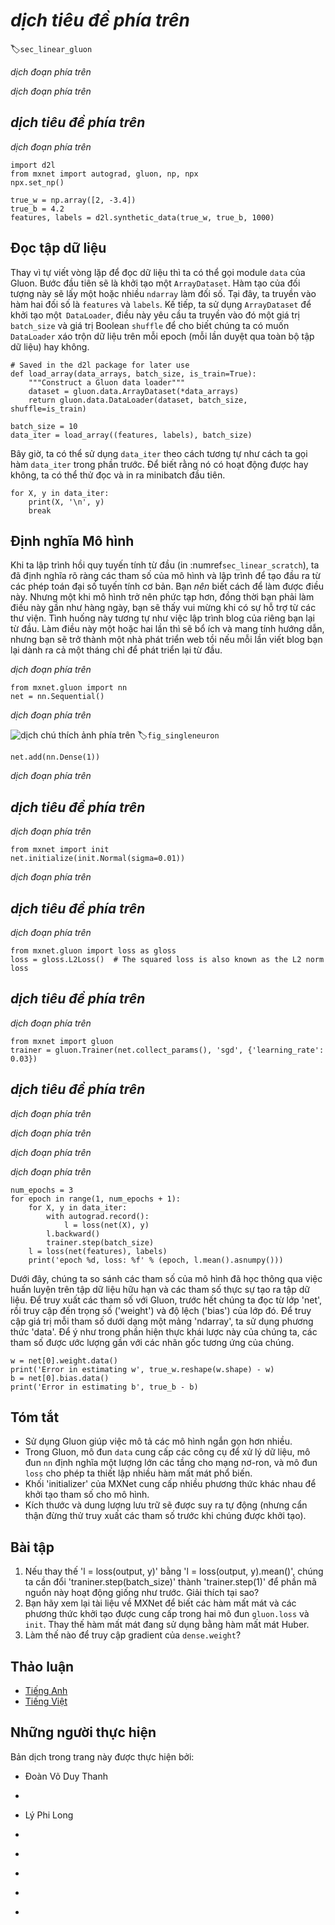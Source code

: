 <!-- ===================== Bắt đầu dịch Phần 1 ===================== -->
<!-- ========================================= REVISE PHẦN 1 - BẮT ĐẦU =================================== -->

<!--
# Concise Implementation of Linear Regression
-->

# *dịch tiêu đề phía trên*
:label:`sec_linear_gluon`

<!--
Broad and intense interest in deep learning for the past several years has inspired both companies, academics, 
and hobbyists to develop a variety of mature open source frameworks for automating the repetitive work of implementing gradient-based learning algorithms.
In the previous section, we relied only on (i) `ndarray` for data storage and linear algebra; and (ii) `autograd` for calculating derivatives.
In practice, because data iterators, loss functions, optimizers, and neural network layers (and some whole architectures) are so common, modern libraries implement these components for us as well.
-->

*dịch đoạn phía trên*

<!--
In this section, we will show you how to implement the linear regression model from :numref:`sec_linear_scratch` concisely by using Gluon.
-->

*dịch đoạn phía trên*

<!--
## Generating the Dataset
-->

## *dịch tiêu đề phía trên*

<!--
To start, we will generate the same dataset as in the previous section.
-->

*dịch đoạn phía trên*

```{.python .input  n=2}
import d2l
from mxnet import autograd, gluon, np, npx
npx.set_np()

true_w = np.array([2, -3.4])
true_b = 4.2
features, labels = d2l.synthetic_data(true_w, true_b, 1000)
```

<!-- ===================== Kết thúc dịch Phần 1 ===================== -->

<!-- ===================== Bắt đầu dịch Phần 2 ===================== -->

<!--
## Reading the Dataset
-->

## Đọc tập dữ liệu

<!--
Rather than rolling our own iterator, we can call upon Gluon's `data` module to read data.
The first step will be to instantiate an `ArrayDataset`.
This object's constructor takes one or more `ndarray`s as arguments.
Here, we pass in `features` and `labels` as arguments.
Next, we will use the `ArrayDataset` to instantiate a `DataLoader`, which also requires that we specify a `batch_size` 
and specify a Boolean value `shuffle` indicating whether or not we want the `DataLoader` to shuffle the data on each epoch (pass through the dataset).
-->

Thay vì tự viết vòng lặp để đọc dữ liệu thì ta có thể gọi module `data` của Gluon. 
Bước đầu tiên sẽ là khởi tạo một `ArrayDataset`.
Hàm tạo của đối tượng này sẽ lấy một hoặc nhiều `ndarray` làm đối số.
Tại đây, ta truyền vào hàm hai đối số là `features` và `labels`.
Kế tiếp, ta sử dụng `ArrayDataset` để khởi tạo một` DataLoader`, điều này yêu cầu ta truyền vào đó một giá trị `batch_size`
và giá trị Boolean `shuffle` để cho biết chúng ta có muốn `DataLoader` xáo trộn dữ liệu trên mỗi epoch (mỗi lần duyệt qua toàn bộ tập dữ liệu) hay không.

```{.python .input  n=3}
# Saved in the d2l package for later use
def load_array(data_arrays, batch_size, is_train=True):
    """Construct a Gluon data loader"""
    dataset = gluon.data.ArrayDataset(*data_arrays)
    return gluon.data.DataLoader(dataset, batch_size, shuffle=is_train)

batch_size = 10
data_iter = load_array((features, labels), batch_size)
```

<!--
Now we can use `data_iter` in much the same way as we called the `data_iter` function in the previous section.
To verify that it is working, we can read and print the first minibatch of instances.
-->

Bây giờ, ta có thể sử dụng `data_iter` theo cách tương tự như cách ta gọi hàm `data_iter` trong phần trước.
Để biết rằng nó có hoạt động được hay không, ta có thể thử đọc và in ra minibatch đầu tiên.

```{.python .input  n=5}
for X, y in data_iter:
    print(X, '\n', y)
    break
```

<!-- ========================================= REVISE PHẦN 1 - KẾT THÚC ===================================-->

<!-- ========================================= REVISE PHẦN 2 - BẮT ĐẦU ===================================-->

<!--
## Defining the Model
-->

## Định nghĩa Mô hình

<!--
When we implemented linear regression from scratch (in :numref`sec_linear_scratch`), 
we defined our model parameters explicitly and coded up the calculations to produce output using basic linear algebra operations.
You *should* know how to do this.
But once your models get more complex, and once you have to do this nearly every day, you will be glad for the assistance.
The situation is similar to coding up your own blog from scratch.
Doing it once or twice is rewarding and instructive, but you would be a lousy web developer if every time you needed a blog you spent a month reinventing the wheel.
-->

Khi ta lập trình hồi quy tuyến tính từ đầu (in :numref`sec_linear_scratch`),
ta đã định nghĩa rõ ràng các tham số của mô hình và lập trình để tạo đầu ra từ các phép toán đại số tuyến tính cơ bản.
Bạn *nên* biết cách để làm được điều này.
Nhưng một khi mô hình trở nên phức tạp hơn, đồng thời bạn phải làm điều này gần như hàng ngày, bạn sẽ thấy vui mừng khi có sự hỗ trợ từ các thư viện.
Tình huống này tương tự như việc lập trình blog của riêng bạn lại từ đầu.
Làm điều này một hoặc hai lần thì sẽ bổ ích và mang tính hướng dẫn, nhưng bạn sẽ trở thành một nhà phát triển web tồi nếu mỗi lần viết blog bạn lại dành ra cả một tháng chỉ để phát triển lại từ đầu.

<!-- ===================== Kết thúc dịch Phần 2 ===================== -->

<!-- ===================== Bắt đầu dịch Phần 3 ===================== -->

<!--
For standard operations, we can use Gluon's predefined layers, which allow us to focus especially on the layers used to construct the model rather than having to focus on the implementation.
To define a linear model, we first import the `nn` module, which defines a large number of neural network layers (note that "nn" is an abbreviation for neural networks).
We will first define a model variable `net`, which will refer to an instance of the `Sequential` class.
In Gluon, `Sequential` defines a container for several layers that will be chained together.
Given input data, a `Sequential` passes it through the first layer, in turn passing the output as the second layer's input and so forth.
In the following example, our model consists of only one layer, so we do not really need `Sequential`.
But since nearly all of our future models will involve multiple layers, we will use it anyway just to familiarize you with the most standard workflow.
-->

*dịch đoạn phía trên*

```{.python .input  n=5}
from mxnet.gluon import nn
net = nn.Sequential()
```

<!--
Recall the architecture of a single-layer network as shown in :numref:`fig_singleneuron`. 
The layer is said to be *fully-connected* because each of its inputs are connected to each of its outputs by means of a matrix-vector multiplication.
In Gluon, the fully-connected layer is defined in the `Dense` class.
Since we only want to generate a single scalar output, we set that number to $1$.
-->

*dịch đoạn phía trên*

<!--
![Linear regression is a single-layer neural network.](../img/singleneuron.svg)
-->

![*dịch chú thích ảnh phía trên*](../img/singleneuron.svg)
:label:`fig_singleneuron`

```{.python .input  n=6}
net.add(nn.Dense(1))
```

<!--
It is worth noting that, for convenience,
Gluon does not require us to specify the input shape for each layer.
So here, we do not need to tell Gluon how many inputs go into this linear layer.
When we first try to pass data through our model, e.g., when we execute `net(X)` later, Gluon will automatically infer the number of inputs to each layer.
We will describe how this works in more detail in the chapter "Deep Learning Computation".
-->

*dịch đoạn phía trên*

<!-- ===================== Kết thúc dịch Phần 3 ===================== -->

<!-- ===================== Bắt đầu dịch Phần 4 ===================== -->

<!-- ========================================= REVISE PHẦN 2 - KẾT THÚC ===================================-->

<!-- ========================================= REVISE PHẦN 3 - BẮT ĐẦU ===================================-->

<!--
## Initializing Model Parameters
-->

## *dịch tiêu đề phía trên*

<!--
Before using `net`, we need to initialize the model parameters, such as the weights and biases in the linear regression model.
We will import the `initializer` module from MXNet.
This module provides various methods for model parameter initialization.
Gluon makes `init` available as a shortcut (abbreviation) to access the `initializer` package.
By calling `init.Normal(sigma=0.01)`, we specify that each *weight* parameter should be randomly sampled from a normal distribution with mean $0$ and standard deviation $0.01$.
The *bias* parameter will be initialized to zero by default.
Both the weight vector and bias will have attached gradients.
-->

*dịch đoạn phía trên*

```{.python .input  n=7}
from mxnet import init
net.initialize(init.Normal(sigma=0.01))
```

<!--
The code above may look straightforward but you should note that something strange is happening here.
We are initializing parameters for a network even though Gluon does not yet know how many dimensions the input will have!
It might be $2$ as in our example or it might be $2000$.
Gluon lets us get away with this because behind the scenes, the initialization is actually *deferred*.
The real initialization will take place only when we for the first time attempt to pass data through the network.
Just be careful to remember that since the parameters have not been initialized yet, we cannot access or manipulate them.
-->

*dịch đoạn phía trên*

<!-- ===================== Kết thúc dịch Phần 4 ===================== -->

<!-- ===================== Bắt đầu dịch Phần 5 ===================== -->

<!--
## Defining the Loss Function
-->

## *dịch tiêu đề phía trên*

<!--
In Gluon, the `loss` module defines various loss functions.
We will use the imported module `loss` with the pseudonym `gloss`, to avoid confusing it for the variable holding our chosen loss function.
In this example, we will use the Gluon implementation of squared loss (`L2Loss`).
-->

*dịch đoạn phía trên*

```{.python .input  n=8}
from mxnet.gluon import loss as gloss
loss = gloss.L2Loss()  # The squared loss is also known as the L2 norm loss
```

<!-- ========================================= REVISE PHẦN 3 - KẾT THÚC ===================================-->

<!-- ========================================= REVISE PHẦN 4 - BẮT ĐẦU ===================================-->

<!--
## Defining the Optimization Algorithm
-->

## *dịch tiêu đề phía trên*

<!--
Minibatch SGD and related variants are standard tools for optimizing neural networks and thus Gluon supports SGD alongside a number of variations on this algorithm through its `Trainer` class.
When we instantiate the `Trainer`, we will specify the parameters to optimize over (obtainable from our net via `net.collect_params()`), 
the optimization algorithm we wish to use (`sgd`), and a dictionary of hyper-parameters required by our optimization algorithm.
SGD just requires that we set the value `learning_rate`, (here we set it to 0.03).
-->

*dịch đoạn phía trên*

```{.python .input  n=9}
from mxnet import gluon
trainer = gluon.Trainer(net.collect_params(), 'sgd', {'learning_rate': 0.03})
```

<!-- ===================== Kết thúc dịch Phần 5 ===================== -->

<!-- ===================== Bắt đầu dịch Phần 6 ===================== -->

<!--
## Training
-->

## *dịch tiêu đề phía trên*

<!--
You might have noticed that expressing our model through Gluon requires comparatively few lines of code.
We did not have to individually allocate parameters, define our loss function, or implement stochastic gradient descent.
Once we start working with much more complex models, Gluon's advantages will grow considerably.
However, once we have all the basic pieces in place, the training loop itself is strikingly similar to what we did when implementing everything from scratch.
-->

*dịch đoạn phía trên*

<!--
To refresh your memory: for some number of epochs, we will make a complete pass over the dataset (train_data), iteratively grabbing one minibatch of inputs and the corresponding ground-truth labels.
For each minibatch, we go through the following ritual:
-->

*dịch đoạn phía trên*

<!--
* Generate predictions by calling `net(X)` and calculate the loss `l` (the forward pass).
* Calculate gradients by calling `l.backward()` (the backward pass).
* Update the model parameters by invoking our SGD optimizer (note that `trainer` already knows which parameters to optimize over, so we just need to pass in the minibatch size.
-->

*dịch đoạn phía trên*

<!--
For good measure, we compute the loss after each epoch and print it to monitor progress.
-->

*dịch đoạn phía trên*

```{.python .input  n=10}
num_epochs = 3
for epoch in range(1, num_epochs + 1):
    for X, y in data_iter:
        with autograd.record():
            l = loss(net(X), y)
        l.backward()
        trainer.step(batch_size)
    l = loss(net(features), labels)
    print('epoch %d, loss: %f' % (epoch, l.mean().asnumpy()))
```

<!-- ===================== Kết thúc dịch Phần 6 ===================== -->

<!-- ===================== Bắt đầu dịch Phần 7 ===================== -->

<!--
Below, we compare the model parameters learned by training on finite data and the actual parameters that generated our dataset.
To access parameters with Gluon, we first access the layer that we need from `net` and then access that layer's weight (`weight`) and bias (`bias`).
To access each parameter's values as an `ndarray`, we invoke its `data` method.
As in our from-scratch implementation, note that our estimated parameters are close to their ground truth counterparts.
-->

Dưới đây, chúng ta so sánh các tham số của mô hình đã học thông qua việc huấn luyện trên tập dữ liệu hữu hạn và các tham số thực sự tạo ra tập dữ liệu. 
Để truy xuất các tham số với Gluon, trước hết chúng ta đọc từ lớp 'net', rồi truy cập đến trọng số ('weight') và độ lệch ('bias') của lớp đó.
Để truy cập giá trị mỗi tham số dưới dạng một mảng 'ndarray', ta sử dụng phương thức 'data'.
Để ý như trong phần hiện thực khái lược này của chúng ta, các tham số được ước lượng gần với các nhãn gốc tương ứng của chúng.

```{.python .input  n=12}
w = net[0].weight.data()
print('Error in estimating w', true_w.reshape(w.shape) - w)
b = net[0].bias.data()
print('Error in estimating b', true_b - b)
```

<!-- ========================================= REVISE PHẦN 4 - KẾT THÚC ===================================-->

<!-- ========================================= REVISE PHẦN 5 - BẮT ĐẦU ===================================-->

<!--
## Summary
-->

## Tóm tắt

<!--
* Using Gluon, we can implement models much more succinctly.
* In Gluon, the `data` module provides tools for data processing, the `nn` module defines a large number of neural network layers, and the `loss` module defines many common loss functions.
* MXNet's module `initializer` provides various methods for model parameter initialization.
* Dimensionality and storage are automatically inferred (but be careful not to attempt to access parameters before they have been initialized).
-->

* Sử dụng Gluon giúp việc mô tả các mô hình ngắn gọn hơn nhiều.
* Trong Gluon, mô đun `data` cung cấp các công cụ để xử lý dữ liệu, mô đun `nn` định nghĩa một lượng lớn các tầng cho mạng nơ-ron, và mô đun `loss` cho phép ta thiết lập nhiều hàm mất mát phổ biến. 
* Khối 'initializer' của MXNet cung cấp nhiều phương thức khác nhau để khởi tạo tham số cho mô hình.
* Kích thước và dung lượng lưu trữ sẽ được suy ra tự động (nhưng cẩn thận đừng thử truy xuất các tham số trước khi chúng được khởi tạo).

<!--
## Exercises
-->

## Bài tập

<!--
1. If we replace `l = loss(output, y)` with `l = loss(output, y).mean()`, we need to change `trainer.step(batch_size)` to `trainer.step(1)` for the code to behave identically. Why?
2. Review the MXNet documentation to see what loss functions and initialization methods are provided in the modules `gluon.loss` and `init`. Replace the loss by Huber's loss.
3. How do you access the gradient of `dense.weight`?
-->

1. Nếu thay thế 'l = loss(output, y)' bằng 'l = loss(output, y).mean()', chúng ta cần đổi 'traniner.step(batch_size)' thành 'trainer.step(1)' để phần mã nguồn này hoạt động giống như trước. Giải thích tại sao?
2. Bạn hãy xem lại tài liệu về MXNet để biết các hàm mất mát và các phương thức khởi tạo được cung cấp trong hai mô đun `gluon.loss` và `init`. 
Thay thế hàm mất mát đang sử dụng bằng hàm mất mát Huber.
3. Làm thế nào để truy cập gradient của `dense.weight`?

<!-- ===================== Kết thúc dịch Phần 7 ===================== -->

<!-- ========================================= REVISE PHẦN 5 - KẾT THÚC ===================================-->

<!--
## [Discussions](https://discuss.mxnet.io/t/2333)
-->

## Thảo luận
* [Tiếng Anh](https://discuss.mxnet.io/t/2333)
* [Tiếng Việt](https://forum.machinelearningcoban.com/c/d2l)

## Những người thực hiện
Bản dịch trong trang này được thực hiện bởi:
<!--
Tác giả của mỗi Pull Request điền tên mình và tên những người review mà bạn thấy
hữu ích vào từng phần tương ứng. Mỗi dòng một tên, bắt đầu bằng dấu `*`.

Lưu ý:
* Nếu reviewer không cung cấp tên, bạn có thể dùng tên tài khoản GitHub của họ
với dấu `@` ở đầu. Ví dụ: @aivivn.

* Tên đầy đủ của các reviewer có thể được tìm thấy tại https://github.com/aivivn/d2l-vn/blob/master/docs/contributors_info.md.
-->

* Đoàn Võ Duy Thanh
<!-- Phần 1 -->
*

<!-- Phần 2 -->
* Lý Phi Long

<!-- Phần 3 -->
*

<!-- Phần 4 -->
*

<!-- Phần 5 -->
*

<!-- Phần 6 -->
*

<!-- Phần 7 -->
*
